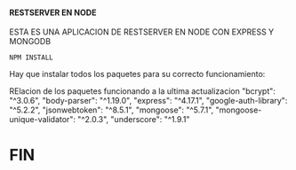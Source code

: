 #### RESTSERVER EN NODE


ESTA ES UNA APLICACION DE RESTSERVER EN NODE CON EXPRESS Y MONGODB

```
NPM INSTALL 
```


Hay que instalar todos los paquetes para su correcto funcionamiento:

RElacion de los paquetes funcionando a la ultima actualizacion
"bcrypt": "^3.0.6",
"body-parser": "^1.19.0",
"express": "^4.17.1",
"google-auth-library": "^5.2.2",
"jsonwebtoken": "^8.5.1",
"mongoose": "^5.7.1",
"mongoose-unique-validator": "^2.0.3",
"underscore": "^1.9.1"

# FIN